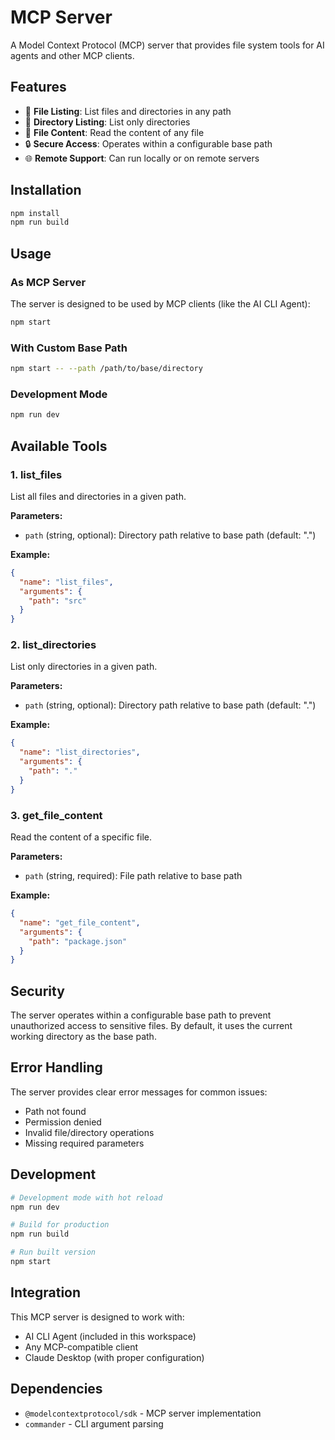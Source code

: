 # MCP Server

A Model Context Protocol (MCP) server that provides file system tools for AI agents and other MCP clients.

## Features

- 📁 **File Listing**: List files and directories in any path
- 📂 **Directory Listing**: List only directories
- 📄 **File Content**: Read the content of any file
- 🔒 **Secure Access**: Operates within a configurable base path
- 🌐 **Remote Support**: Can run locally or on remote servers

## Installation

```bash
npm install
npm run build
```

## Usage

### As MCP Server
The server is designed to be used by MCP clients (like the AI CLI Agent):

```bash
npm start
```

### With Custom Base Path
```bash
npm start -- --path /path/to/base/directory
```

### Development Mode
```bash
npm run dev
```

## Available Tools

### 1. list_files
List all files and directories in a given path.

**Parameters:**
- `path` (string, optional): Directory path relative to base path (default: ".")

**Example:**
```json
{
  "name": "list_files",
  "arguments": {
    "path": "src"
  }
}
```

### 2. list_directories
List only directories in a given path.

**Parameters:**
- `path` (string, optional): Directory path relative to base path (default: ".")

**Example:**
```json
{
  "name": "list_directories", 
  "arguments": {
    "path": "."
  }
}
```

### 3. get_file_content
Read the content of a specific file.

**Parameters:**
- `path` (string, required): File path relative to base path

**Example:**
```json
{
  "name": "get_file_content",
  "arguments": {
    "path": "package.json"
  }
}
```

## Security

The server operates within a configurable base path to prevent unauthorized access to sensitive files. By default, it uses the current working directory as the base path.

## Error Handling

The server provides clear error messages for common issues:
- Path not found
- Permission denied
- Invalid file/directory operations
- Missing required parameters

## Development

```bash
# Development mode with hot reload
npm run dev

# Build for production
npm run build

# Run built version
npm start
```

## Integration

This MCP server is designed to work with:
- AI CLI Agent (included in this workspace)
- Any MCP-compatible client
- Claude Desktop (with proper configuration)

## Dependencies

- `@modelcontextprotocol/sdk` - MCP server implementation
- `commander` - CLI argument parsing